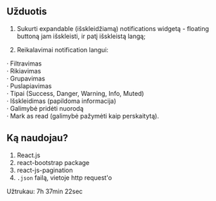 ## Užduotis
1. Sukurti expandable (išskleidžiamą) notifications widgetą - floating buttoną jam išskleisti, ir patį išskleistą langą;

2. Reikalavimai notification langui:

  · Filtravimas<br>
  · Rikiavimas<br>
  · Grupavimas<br>
  · Puslapiavimas<br>
  · Tipai (Success, Danger, Warning, Info, Muted)<br>
  · Išskleidimas (papildoma informacija)<br>
  · Galimybė pridėti nuorodą<br>
  · Mark as read (galimybė pažymėti kaip perskaitytą).<br>
  
## Ką naudojau?
1. React.js
2. react-bootstrap package
3. react-js-pagination
4. `.json` failą, vietoje http request'o

Užtrukau: 7h 37min 22sec
